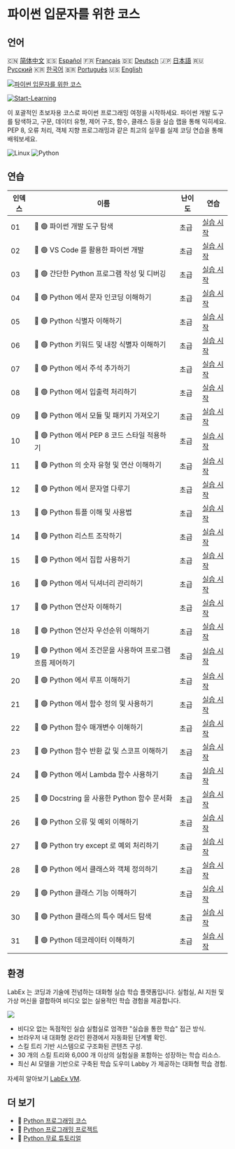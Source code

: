 # 파이썬 입문자를 위한 코스

## 언어

🇨🇳 [简体中文](README_zh.md) 🇪🇸 [Español](README_es.md) 🇫🇷 [Français](README_fr.md) 🇩🇪 [Deutsch](README_de.md) 🇯🇵 [日本語](README_ja.md) 🇷🇺 [Русский](README_ru.md) 🇰🇷 [한국어](README_ko.md) 🇧🇷 [Português](README_pt.md) 🇺🇸 [English](README.md) 

[![파이썬 입문자를 위한 코스](https://cover-creator.labex.io/python-for-beginners.png?lang=ko)](https://labex.io/ko/courses/python-for-beginners)

[![Start-Learning](https://img.shields.io/badge/Start-Learning-whitesmoke?style=for-the-badge)](https://labex.io/ko/courses/python-for-beginners)

이 포괄적인 초보자용 코스로 파이썬 프로그래밍 여정을 시작하세요. 파이썬 개발 도구를 탐색하고, 구문, 데이터 유형, 제어 구조, 함수, 클래스 등을 실습 랩을 통해 익히세요. PEP 8, 오류 처리, 객체 지향 프로그래밍과 같은 최고의 실무를 실제 코딩 연습을 통해 배워보세요.

![Linux](https://img.shields.io/badge/Linux-whitesmoke?style=for-the-badge&logo=linux)
![Python](https://img.shields.io/badge/Python-whitesmoke?style=for-the-badge&logo=python)


## 연습

|   인덱스 | 이름                                                       | 난이도   | 연습                                                                                                                                           |
|----------|------------------------------------------------------------|----------|------------------------------------------------------------------------------------------------------------------------------------------------|
|       01 | 📖 🟢 파이썬 개발 도구 탐색                                | 초급     | <a target='_blank' href='https://labex.io/ko/tutorials/python-explore-python-development-tools-585762'>실습 시작</a>                           |
|       02 | 📖 🟢 VS Code 를 활용한 파이썬 개발                        | 초급     | <a target='_blank' href='https://labex.io/ko/tutorials/python-use-vs-code-for-python-development-585783'>실습 시작</a>                         |
|       03 | 📖 🟢 간단한 Python 프로그램 작성 및 디버깅                | 초급     | <a target='_blank' href='https://labex.io/ko/tutorials/python-write-and-debug-a-simple-python-program-585786'>실습 시작</a>                    |
|       04 | 📖 🟢 Python 에서 문자 인코딩 이해하기                     | 초급     | <a target='_blank' href='https://labex.io/ko/tutorials/python-understand-character-encoding-in-python-585770'>실습 시작</a>                    |
|       05 | 📖 🟢 Python 식별자 이해하기                               | 초급     | <a target='_blank' href='https://labex.io/ko/tutorials/python-understand-identifiers-in-python-585776'>실습 시작</a>                           |
|       06 | 📖 🟢 Python 키워드 및 내장 식별자 이해하기                | 초급     | <a target='_blank' href='https://labex.io/ko/tutorials/python-understand-keywords-and-built-in-identifiers-in-python-585777'>실습 시작</a>     |
|       07 | 📖 🟢 Python 에서 주석 추가하기                            | 초급     | <a target='_blank' href='https://labex.io/ko/tutorials/python-add-comments-in-python-585756'>실습 시작</a>                                     |
|       08 | 📖 🟢 Python 에서 입출력 처리하기                          | 초급     | <a target='_blank' href='https://labex.io/ko/tutorials/python-handle-input-and-output-in-python-585765'>실습 시작</a>                          |
|       09 | 📖 🟢 Python 에서 모듈 및 패키지 가져오기                  | 초급     | <a target='_blank' href='https://labex.io/ko/tutorials/python-import-modules-and-packages-in-python-585766'>실습 시작</a>                      |
|       10 | 📖 🟢 Python 에서 PEP 8 코드 스타일 적용하기               | 초급     | <a target='_blank' href='https://labex.io/ko/tutorials/python-apply-pep-8-code-style-in-python-585757'>실습 시작</a>                           |
|       11 | 📖 🟢 Python 의 숫자 유형 및 연산 이해하기                 | 초급     | <a target='_blank' href='https://labex.io/ko/tutorials/python-understand-number-types-and-operations-in-python-585779'>실습 시작</a>           |
|       12 | 📖 🟢 Python 에서 문자열 다루기                            | 초급     | <a target='_blank' href='https://labex.io/ko/tutorials/python-work-with-strings-in-python-585785'>실습 시작</a>                                |
|       13 | 📖 🟢 Python 튜플 이해 및 사용법                           | 초급     | <a target='_blank' href='https://labex.io/ko/tutorials/python-understand-and-use-tuples-in-python-585769'>실습 시작</a>                        |
|       14 | 📖 🟢 Python 리스트 조작하기                               | 초급     | <a target='_blank' href='https://labex.io/ko/tutorials/python-manipulate-lists-in-python-585768'>실습 시작</a>                                 |
|       15 | 📖 🟢 Python 에서 집합 사용하기                            | 초급     | <a target='_blank' href='https://labex.io/ko/tutorials/python-work-with-sets-in-python-585784'>실습 시작</a>                                   |
|       16 | 📖 🟢 Python 에서 딕셔너리 관리하기                        | 초급     | <a target='_blank' href='https://labex.io/ko/tutorials/python-manage-dictionaries-in-python-585767'>실습 시작</a>                              |
|       17 | 📖 🟢 Python 연산자 이해하기                               | 초급     | <a target='_blank' href='https://labex.io/ko/tutorials/python-understand-operators-in-python-585781'>실습 시작</a>                             |
|       18 | 📖 🟢 Python 연산자 우선순위 이해하기                      | 초급     | <a target='_blank' href='https://labex.io/ko/tutorials/python-understand-operator-precedence-in-python-585780'>실습 시작</a>                   |
|       19 | 📖 🟢 Python 에서 조건문을 사용하여 프로그램 흐름 제어하기 | 초급     | <a target='_blank' href='https://labex.io/ko/tutorials/python-control-program-flow-with-conditional-statements-in-python-585758'>실습 시작</a> |
|       20 | 📖 🟢 Python 에서 루프 이해하기                            | 초급     | <a target='_blank' href='https://labex.io/ko/tutorials/python-understand-loops-in-python-585778'>실습 시작</a>                                 |
|       21 | 📖 🟢 Python 에서 함수 정의 및 사용하기                    | 초급     | <a target='_blank' href='https://labex.io/ko/tutorials/python-define-and-use-functions-in-python-585759'>실습 시작</a>                         |
|       22 | 📖 🟢 Python 함수 매개변수 이해하기                        | 초급     | <a target='_blank' href='https://labex.io/ko/tutorials/python-understand-function-parameters-in-python-585774'>실습 시작</a>                   |
|       23 | 📖 🟢 Python 함수 반환 값 및 스코프 이해하기               | 초급     | <a target='_blank' href='https://labex.io/ko/tutorials/python-understand-function-return-values-and-scope-in-python-585775'>실습 시작</a>      |
|       24 | 📖 🟢 Python 에서 Lambda 함수 사용하기                     | 초급     | <a target='_blank' href='https://labex.io/ko/tutorials/python-use-lambda-functions-in-python-585782'>실습 시작</a>                             |
|       25 | 📖 🟢 Docstring 을 사용한 Python 함수 문서화               | 초급     | <a target='_blank' href='https://labex.io/ko/tutorials/python-documenting-python-functions-with-docstrings-585761'>실습 시작</a>               |
|       26 | 📖 🟢 Python 오류 및 예외 이해하기                         | 초급     | <a target='_blank' href='https://labex.io/ko/tutorials/python-understand-errors-and-exceptions-in-python-585773'>실습 시작</a>                 |
|       27 | 📖 🟢 Python try except 로 예외 처리하기                   | 초급     | <a target='_blank' href='https://labex.io/ko/tutorials/python-handle-exceptions-with-try-except-in-python-585764'>실습 시작</a>                |
|       28 | 📖 🟢 Python 에서 클래스와 객체 정의하기                   | 초급     | <a target='_blank' href='https://labex.io/ko/tutorials/python-define-classes-and-objects-in-python-585760'>실습 시작</a>                       |
|       29 | 📖 🟢 Python 클래스 기능 이해하기                          | 초급     | <a target='_blank' href='https://labex.io/ko/tutorials/python-understand-class-features-in-python-585771'>실습 시작</a>                        |
|       30 | 📖 🟢 Python 클래스의 특수 메서드 탐색                     | 초급     | <a target='_blank' href='https://labex.io/ko/tutorials/python-explore-special-methods-in-python-classes-585763'>실습 시작</a>                  |
|       31 | 📖 🟢 Python 데코레이터 이해하기                           | 초급     | <a target='_blank' href='https://labex.io/ko/tutorials/python-understand-decorators-in-python-585772'>실습 시작</a>                            |

## 환경

LabEx 는 코딩과 기술에 전념하는 대화형 실습 학습 플랫폼입니다. 실험실, AI 지원 및 가상 머신을 결합하여 비디오 없는 실용적인 학습 경험을 제공합니다.

![](https://tutorial-screenshot.getvm.io/images/vm-1725247253.png)

- 비디오 없는 독점적인 실습 실험실로 엄격한 "실습을 통한 학습" 접근 방식.
- 브라우저 내 대화형 온라인 환경에서 자동화된 단계별 확인.
- 스킬 트리 기반 시스템으로 구조화된 콘텐츠 구성.
- 30 개의 스킬 트리와 6,000 개 이상의 실험실을 포함하는 성장하는 학습 리소스.
- 최신 AI 모델을 기반으로 구축된 학습 도우미 Labby 가 제공하는 대화형 학습 경험.

자세히 알아보기 [LabEx VM](https://support.labex.io/using-labex/virtual-machine).

## 더 보기

- 🔗 [Python 프로그래밍 코스](https://github.com/labex-labs/awesome-programming-courses)
- 🔗 [Python 프로그래밍 프로젝트](https://github.com/labex-labs/awesome-programming-projects)
- 🔗 [Python 무료 튜토리얼](https://github.com/labex-labs/python-free-tutorials)

